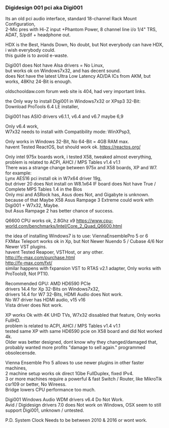 ### Digidesign 001 pci aka Digi001

Its an old pci audio interface, standard 18-channel Rack Mount Configuration, </br>
2-Mic pres with Hi-Z input +Phantom Power, 8 channel line i/o 1/4" TRS, ADAT, S/pdif + headphone out. </p>

HDX is the Best, Hands Down, No doubt, but Not everybody can have HDX, i wish everybody could. </br>
this guide is to avoid e-waste. </p>

Digi001 does Not have Alsa drivers = No Linux, </br>
but works ok on Windows7x32, and has decent sound. </br>
does Not have the latest Ultra Low Latency AD/DA ICs from AKM, but works, 48Khz 24-Bit is enough.</p>

oldschooldaw.com forum web site is 404, had very important links. </p>

the Only way to install Digi001 in Windows7x32 or XPsp3 32-Bit: </br>
Download ProTools 6.4 LE installer, </p>

Digi001 has ASIO drivers v6.1.1, v6.4 and v6.7 maybe 6,9 </p>

Only v6.4 work, </br>
W7x32 needs to install with Compatibility mode: WinXPsp3, </p>

Only works in Windows 32-Bit, No 64-Bit = 4GB RAM max. </br>
havent Tested ReactOS, but should work ok. https://reactos.org/ </p>

Only intel 975x boards work, i tested X58, tweaked almost everything, </br>
problem is related to ACPI, AHCI / MPS Tables v1.4 v1.1 </br>
There was a strange change between 975x and X58 boards, XP and W7. </br>
for example: </br>
Lynx AES16 pci install ok in W7x64 driver 19g, </br>
but driver 20 does Not install on W8.1x64 IF board does Not have True / Complete MPS Tables 1.4 in the Bios </br>
Only msi and ASRock has, Asus does Not, and Gigabyte is unknown. </br>
because of that Maybe X58 Asus Rampage 3 Extreme could work with Digi001 + W7x32, Maybe. </br>
but Asus Rampage 2 has better chance of success. </p>

Q6600 CPU works ok, 2.8Ghz x9 https://www.cpu-world.com/benchmarks/Intel/Core_2_Quad_Q6600.html </p>

the idea of installing Windows7 is to use: ViennaEnsemblePro 5 or 6 </br>
FXMax Teleport works ok in Xp, but Not Newer Nuendo 5 / Cubase 4/6 Nor Newer VST plugins. </br>
havent Tested Reapoer, VSTHost, or any other. </br>
http://fx-max.com/purchase.html </br>
http://fx-max.com/fxt/ </br>
similar happens with fxpansion VST to RTAS v2.1 adapter, Only works with ProTools9, Not PT10. </p>

Recommended GPU: AMD HD6590 PCIe </br>
drivers 14.4 for Xp 32-Bits on Windows7x32, </br>
drivers 14.4 for W7 32-Bits, HDMI Audio does Not work. </br>
No W7 driver has HDMI audio, v15 v16 </br>
Vista driver does Not work. </p>

XP works Ok with 4K UHD TVs, 
W7x32 dissabled that feature, Only works FullHD. </br>
problem is related to ACPI, AHCI / MPS Tables v1.4 v1.1 </br>
tested same XP with same HD6590 pcie on X58 board and did Not worked 4k. </br>
Older was better designed, dont know why they changed/damaged that, </br>
probably wanted more profits "damage to sell again." programmed obsolecensde. </p>

Vienna Ensemble Pro 5 allows to use newer plugins in other faster machines, </br>
2 machine setup works ok direct 1Gbe FullDuplex, fixed IPv4. </br>
3 or more machines require a powerful & fast Switch / Router, like MikroTik csr109 or better, No Wireess. <br>
Bridge lowers CPU performance too much. </p>

Digi001 Windows Audio WDM drivers v6.4 Do Not Work. </br>
Avid / Digidesign drivers 7.0 does Not work on Windows, OSX seem to still support Digi001, unknown / untested. </p>

P.D. System Clock Needs to be between 2010 & 2016 or wont work. 
